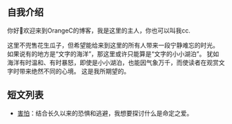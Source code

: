 ## 自我介绍

你好👋欢迎来到OrangeC的博客，我是这里的主人，你也可以叫我cc.

这里不兜售花生瓜子，但希望能给来到这里的所有人带来一段宁静难忘的时光。
如果说有的地方是“文字的海洋”，那这里或许只能算是“文字的小小湖泊”。
犹如海洋有时温和、有时暴怒，即使是小小湖泊，也能因气象万千，而使读者在观赏文字时带来绝然不同的心境。
这是我所期望的。

## 短文列表

- [害怕](害怕.md)：结合长久以来的恐惧和逃避，我想要探讨什么是命定之爱。

